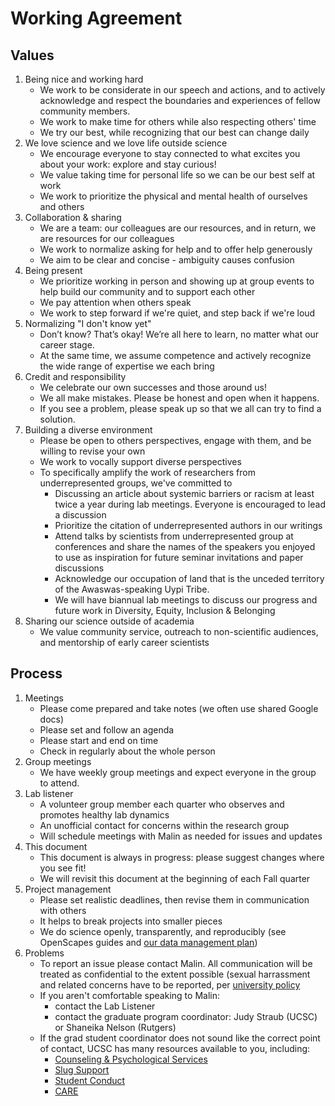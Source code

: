 
# Working Agreement
## Values

1. Being nice and working hard
    - We work to be considerate in our speech and actions, and to actively acknowledge and respect the boundaries and experiences of fellow community members.
    - We work to make time for others while also respecting others' time
    - We try our best, while recognizing that our best can change daily
1. We love science and we love life outside science
    - We encourage everyone to stay connected to what excites you about your work: explore and stay curious!
    - We value taking time for personal life so we can be our best self at work
    - We work to prioritize the physical and mental health of ourselves and others
1. Collaboration & sharing
    - We are a team: our colleagues are our resources, and in return, we are resources for our colleagues
    - We work to normalize asking for help and to offer help generously
    - We aim to be clear and concise - ambiguity causes confusion
1. Being present
    - We prioritize working in person and showing up at group events to help build our community and to support each other
    - We pay attention when others speak
    - We work to step forward if we're quiet, and step back if we're loud
1. Normalizing "I don't know yet"
    - Don’t know? That’s okay! We’re all here to learn, no matter what our career stage.
    - At the same time, we assume competence and actively recognize the wide range of expertise we each bring
1. Credit and responsibility
    - We celebrate our own successes and those around us!
    - We all make mistakes. Please be honest and open when it happens.
    - If you see a problem, please speak up so that we all can try to find a solution.
1. Building a diverse environment
    - Please be open to others perspectives, engage with them, and be willing to revise your own
    - We work to vocally support diverse perspectives
    - To specifically amplify the work of researchers from underrepresented groups, we've committed to 
      - Discussing an article about systemic barriers or racism at least twice a year during lab meetings. Everyone is encouraged to lead a discussion
      - Prioritize the citation of underrepresented authors in our writings
      - Attend talks by scientists from underrepresented group at conferences and share the names of the speakers you enjoyed to use as inspiration for future seminar invitations and paper discussions
       - Acknowledge our occupation of land that is the unceded territory of the Awaswas-speaking Uypi Tribe. 
       - We will have biannual lab meetings to discuss our progress and future work in Diversity, Equity, Inclusion & Belonging
1. Sharing our science outside of academia
    - We value community service, outreach to non-scientific audiences, and mentorship of early career scientists

## Process

1. Meetings
    - Please come prepared and take notes (we often use shared Google docs)
    - Please set and follow an agenda
    - Please start and end on time
    - Check in regularly about the whole person
1. Group meetings
    - We have weekly group meetings and expect everyone in the group to attend.
1. Lab listener
    - A volunteer group member each quarter who observes and promotes healthy lab dynamics
    - An unofficial contact for concerns within the research group
    - Will schedule meetings with Malin as needed for issues and updates
1. This document
    - This document is always in progress: please suggest changes where you see fit!
    - We will revisit this document at the beginning of each Fall quarter
1. Project management
    - Please set realistic deadlines, then revise them in communication with others
    - It helps to break projects into smaller pieces
    - We do science openly, transparently, and reproducibly (see OpenScapes guides and [our data management plan](https://github.com/pinskylab/how_we_work/blob/master/data-management.md))
1. Problems
    - To report an issue please contact Malin. All communication will be treated as confidential to the extent possible (sexual harrassment and related concerns have to be reported, per [university policy](https://titleix.ucsc.edu/reporting/index.html)
    - If you aren't comfortable speaking to Malin: 
      - contact the Lab Listener
      - contact the graduate program coordinator: Judy Straub (UCSC) or Shaneika Nelson (Rutgers)
    - If the grad student coordinator does not sound like the correct point of contact, UCSC has many resources available to you, including:
      - [Counseling & Psychological Services](https://caps.ucsc.edu/)
      - [Slug Support](https://deanofstudents.ucsc.edu/slug-support/program/graduate-students.html)
      - [Student Conduct](https://deanofstudents.ucsc.edu/student-conduct/index.html)
      - [CARE](https://care.ucsc.edu/)
